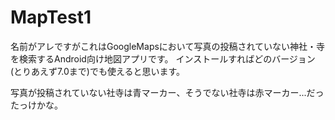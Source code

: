 # MapTest1
名前がアレですがこれはGoogleMapsにおいて写真の投稿されていない神社・寺を検索するAndroid向け地図アプリです。
インストールすればどのバージョン(とりあえず7.0まで)でも使えると思います。
  
写真が投稿されていない社寺は青マーカー、そうでない社寺は赤マーカー...だったっけかな。
